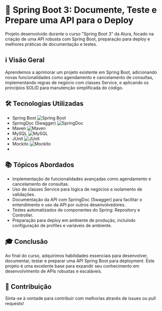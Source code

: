 # 🚀 Spring Boot 3: Documente, Teste e Prepare uma API para o Deploy

Projeto desenvolvido durante o curso "Spring Boot 3" da Alura, focado na criação de uma API robusta com Spring Boot, preparação para deploy e melhores práticas de documentação e testes.

## ℹ️ Visão Geral

Aprendemos a aprimorar um projeto existente em Spring Boot, adicionando novas funcionalidades como agendamento e cancelamento de consultas, implementando regras de negócio com classes Service, e aplicando os princípios SOLID para manutenção simplificada do código.

## 🛠️ Tecnologias Utilizadas


- Spring Boot ![Spring Boot](https://img.shields.io/badge/Spring_Boot-green)
- SpringDoc (Swagger) ![SpringDoc](https://img.shields.io/badge/SpringDoc-blue)
- Maven ![Maven](https://img.shields.io/badge/Maven-orange)
- MySQL ![MySQL](https://img.shields.io/badge/MySQL-blue)
- JUnit ![JUnit](https://img.shields.io/badge/JUnit-red)
- Mockito ![Mockito](https://img.shields.io/badge/Mockito-yellow)
- 
## 📚 Tópicos Abordados

- Implementação de funcionalidades avançadas como agendamento e cancelamento de consultas.
- Uso de classes Service para lógica de negócios e isolamento de validações.
- Documentação da API com SpringDoc (Swagger) para facilitar o entendimento e uso da API por outros desenvolvedores.
- Testes automatizados de componentes do Spring: Repository e Controller.
- Preparação para deploy em ambiente de produção, incluindo configuração de profiles e variáveis de ambiente.

## 🎓 Conclusão

Ao final do curso, adquirimos habilidades essenciais para desenvolver, documentar, testar e preparar uma API Spring Boot para deployment. Este projeto é uma excelente base para expandir seu conhecimento em desenvolvimento de APIs robustas e escaláveis.

## 🌟 Contribuição

Sinta-se à vontade para contribuir com melhorias através de issues ou pull requests!


